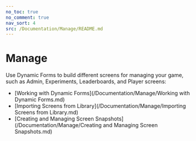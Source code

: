 ```yaml
---
no_toc: true
no_comment: true
nav_sort: 4
src: /Documentation/Manage/README.md
---
```


# Manage

Use Dynamic Forms to build different screens for managing your game, such as Admin, Experiments, Leaderboards, and Player screens:
* [Working with Dynamic Forms](/Documentation/Manage/Working with Dynamic Forms.md)
* [Importing Screens from Library](/Documentation/Manage/Importing Screens from Library.md)
* [Creating and Managing Screen Snapshots](/Documentation/Manage/Creating and Managing Screen Snapshots.md)

